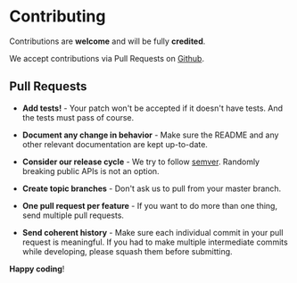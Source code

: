 Contributing
============

Contributions are **welcome** and will be fully **credited**.

We accept contributions via Pull Requests on [Github](https://github.com/SammyK/LaravelFacebookSdk).


Pull Requests
-------------

- **Add tests!** - Your patch won't be accepted if it doesn't have tests. And the tests must pass of course.

- **Document any change in behavior** - Make sure the README and any other relevant documentation are kept up-to-date.

- **Consider our release cycle** - We try to follow [semver](http://semver.org/). Randomly breaking public APIs is not an option.

- **Create topic branches** - Don't ask us to pull from your master branch.

- **One pull request per feature** - If you want to do more than one thing, send multiple pull requests.

- **Send coherent history** - Make sure each individual commit in your pull request is meaningful. If you had to make multiple intermediate commits while developing, please squash them before submitting.


**Happy coding**!
